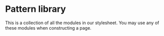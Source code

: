 # Pattern library

This is a collection of all the modules in our stylesheet. You may use any of
these modules when constructing a page.
